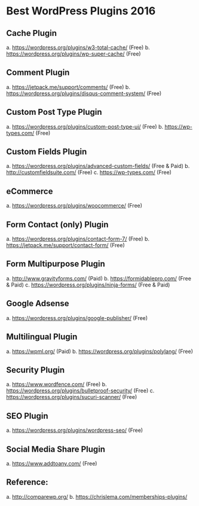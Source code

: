 # Best WordPress Plugins 2016

## Cache Plugin
a. https://wordpress.org/plugins/w3-total-cache/ (Free) 
b. https://wordpress.org/plugins/wp-super-cache/ (Free)

## Comment Plugin
a. https://jetpack.me/support/comments/ (Free)
b. https://wordpress.org/plugins/disqus-comment-system/ (Free)

## Custom Post Type Plugin
a. https://wordpress.org/plugins/custom-post-type-ui/  (Free)
b. https://wp-types.com/ (Free)

## Custom Fields Plugin
a. https://wordpress.org/plugins/advanced-custom-fields/ (Free & Paid)
b. http://customfieldsuite.com/ (Free)
c. https://wp-types.com/ (Free)

## eCommerce
a. https://wordpress.org/plugins/woocommerce/ (Free)

## Form Contact (only) Plugin
a. https://wordpress.org/plugins/contact-form-7/ (Free)
b. https://jetpack.me/support/contact-form/ (Free)

## Form Multipurpose Plugin
a. http://www.gravityforms.com/ (Paid)
b. https://formidablepro.com/ (Free & Paid)
c. https://wordpress.org/plugins/ninja-forms/ (Free & Paid)

## Google Adsense
a. https://wordpress.org/plugins/google-publisher/ (Free)

## Multilingual Plugin
a. https://wpml.org/ (Paid)
b. https://wordpress.org/plugins/polylang/ (Free)

## Security Plugin
a. https://www.wordfence.com/ (Free)
b. https://wordpress.org/plugins/bulletproof-security/ (Free)
c. https://wordpress.org/plugins/sucuri-scanner/ (Free)

## SEO Plugin
a. https://wordpress.org/plugins/wordpress-seo/ (Free)

## Social Media Share Plugin
a. https://www.addtoany.com/ (Free)

## Reference: 
a. http://comparewp.org/
b. https://chrislema.com/memberships-plugins/

